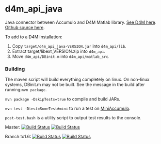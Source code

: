 d4m_api_java
============

Java connector between Accumulo and D4M Matlab library.
[See D4M here](http://www.mit.edu/~kepner/D4M/). [Github source here](https://github.com/Accla/d4m).

To add to a D4M installation:

1. Copy `target/d4m_api_java-VERSION.jar` into `d4m_api/lib`.
2. Extract target/libext_VERSION.zip into `d4m_api`.
3. Move `d4m_api/DBinit.m` into `d4m_api/matlab_src`.

### Building
The maven script will build everything completely on linux.
On non-linux systems, DBinit.m may not be built. See the message in the build after running `mvn package`.

`mvn package -DskipTests=true` to compile and build JARs.

`mvn test -Dtest=SomeTest#mini` to run a test on [MiniAccumulo](https://accumulo.apache.org/1.6/accumulo_user_manual.html#_mini_accumulo_cluster).

`post-test.bash` is a utility script to output test results to the console.

Master: 
[![Build Status](https://travis-ci.org/Accla/d4m_api_java.svg?branch=master)](https://travis-ci.org/Accla/d4m_api_java)
[![Build Status](https://api.shippable.com/projects/5430748880088cee586d4466/badge?branchName=master)](https://app.shippable.com/projects/5430748880088cee586d4466/builds/latest)

Branch to1.6: 
[![Build Status](https://travis-ci.org/Accla/d4m_api_java.svg?branch=to1.6)](https://travis-ci.org/Accla/d4m_api_java)
[![Build Status](https://api.shippable.com/projects/5430748880088cee586d4466/badge?branchName=to1.6)](https://app.shippable.com/projects/5430748880088cee586d4466/builds/latest)

